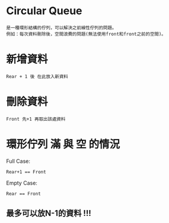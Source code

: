 # Circular Queue  
```
是一種環形結構的佇列，可以解決之前線性佇列的問題。
例如：每次資料刪除後，空間浪費的問題(無法使用front和front之前的空間)。
```  
# 新增資料
```
Rear + 1 後 在此放入新資料
```
# 刪除資料
```
Front 先+1 再取出該處資料
```
# 環形佇列 滿 與 空 的情況

Full Case:
```
Rear+1 == Front
```
Empty Case:
```
Rear == Front
```
## 最多可以放N-1的資料 !!! 

